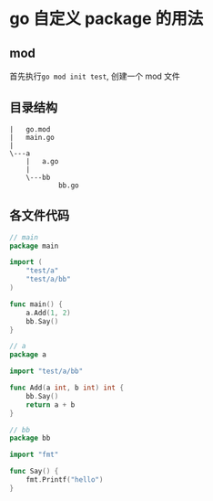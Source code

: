 
# go 自定义 package 的用法

## mod

首先执行```go mod init test```, 创建一个 mod 文件

## 目录结构

```
|   go.mod
|   main.go
|
\---a
    |   a.go
    |
    \---bb
            bb.go
```

## 各文件代码

```go
// main
package main

import (
	"test/a"
	"test/a/bb"
)

func main() {
	a.Add(1, 2)
	bb.Say()
}
```

```go
// a
package a

import "test/a/bb"

func Add(a int, b int) int {
	bb.Say()
	return a + b
}
```

```go
// bb
package bb

import "fmt"

func Say() {
	fmt.Printf("hello")
}
```